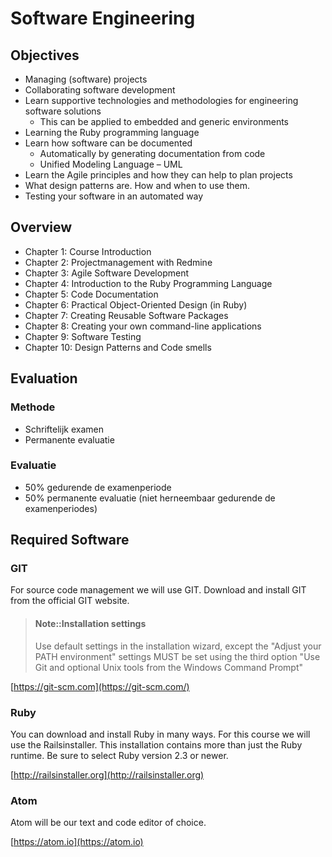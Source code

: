# Software Engineering

## Objectives

* Managing (software) projects
* Collaborating software development
* Learn supportive technologies and methodologies for engineering software solutions
  * This can be applied to embedded and generic environments
* Learning the Ruby programming language
* Learn how software can be documented
  * Automatically by generating documentation from code
  * Unified Modeling Language – UML
* Learn the Agile principles and how they can help to plan projects
* What design patterns are. How and when to use them.
* Testing your software in an automated way

## Overview

* Chapter 1:  Course Introduction
* Chapter 2:  Projectmanagement with Redmine
* Chapter 3:  Agile Software Development
* Chapter 4:  Introduction to the Ruby Programming Language
* Chapter 5:  Code Documentation
* Chapter 6:  Practical Object-Oriented Design \(in Ruby\)
* Chapter 7:  Creating Reusable Software Packages
* Chapter 8:  Creating your own command-line applications
* Chapter 9:  Software Testing
* Chapter 10: Design Patterns and Code smells

## Evaluation

### Methode

* Schriftelijk examen
* Permanente evaluatie

### Evaluatie

* 50% gedurende de examenperiode
* 50% permanente evaluatie \(niet herneembaar gedurende de examenperiodes\)

## Required Software

### GIT

For source code management we will use GIT. Download and install GIT from the official GIT website.

> #### Note::Installation settings
>
> Use default settings in the installation wizard, except the "Adjust your PATH environment" settings MUST be set using the third option "Use Git and optional Unix tools from the Windows Command Prompt"

[https://git-scm.com](https://git-scm.com/)

### Ruby

You can download and install Ruby in many ways. For this course we will use the Railsinstaller. This installation contains more than just the Ruby runtime. Be sure to select Ruby version 2.3 or newer.

[http://railsinstaller.org](http://railsinstaller.org)

### Atom

Atom will be our text and code editor of choice.

[https://atom.io](https://atom.io)

